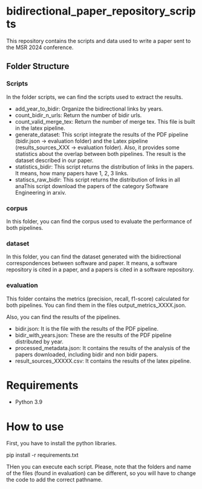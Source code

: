 # bidirectional_paper_repository_scripts
This repository contains the scripts and data used to write a paper sent to the MSR 2024 conference.

## Folder Structure

### Scripts


In the folder scripts, we can find the scripts used to extract the results.
* add_year_to_bidir: Organize the bidirectional links by years.
* count_bidir_n_urls: Return the number of bidir urls.
* count_valid_merge_tex: Return the number of merge tex. This file is built in the latex pipeline.
* generate_dataset: This script integrate the results of the PDF pipeline (bidir.json -> evaluation folder) and the Latex pipeline (results_sources_XXX -> evaluation folder). Also, it provides some statistics about the overlap between both pipelines. The result is the dataset described in our paper.
* statistics_bidir: This script returns the distribution of links in the papers. It means, how many papers have 1, 2, 3 links.
* statiscs_raw_bidir: This script returns the distribution of links in all anaThis script download the papers of the category Software Engineering in arxiv.

### corpus

In this folder, you can find the corpus used to evaluate the performance of both pipelines.

### dataset

In this folder, you can find the dataset generated with the bidirectional correspondences between software and paper. It means, a software repository is cited in a paper, and a papers is cited in a software repository.

### evaluation

This folder contains the metrics (precision, recall, f1-score) calculated for both pipelines. You can find them in the files output_metrics_XXXX.json.

Also, you can find the results of the pipelines.
* bidir.json: It is the file with the results of the PDF pipeline. 
* bidir_with_years.json: These are the results of the PDF pipeline distributed by year.
* processed_metadata.json: It contains the results of the analysis of the papers downloaded, including bidir and non bidir papers.
* result_sources_XXXXX.csv: It contains the results of the latex pipeline.

# Requirements

* Python 3.9

# How to use

First, you have to install the python libraries.

pip install -r requirements.txt

THen you can execute each script. Please, note that the folders and name of the files (found in evaluation) can be different, so you will have to change the code to add the correct pathname. 


